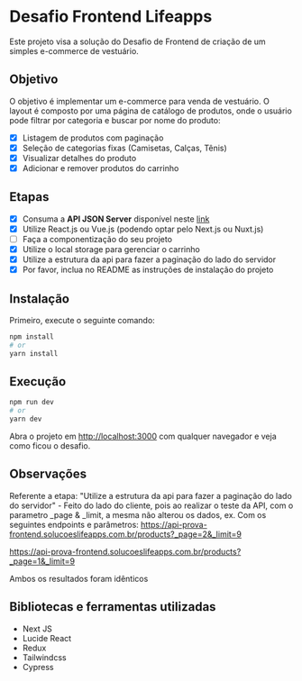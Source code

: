 # Desafio Frontend Lifeapps
<p>
Este projeto visa a solução do Desafio de Frontend de criação de um simples e-commerce de vestuário.
</p>
<p></p>

## Objetivo
O objetivo é implementar um e-commerce para venda de vestuário. O layout é composto por uma página de catálogo de produtos, onde o usuário pode filtrar por categoria e buscar por nome do produto:
- [X] Listagem de produtos com paginação
- [X] Seleção de categorias fixas (Camisetas, Calças, Tênis)
- [X] Visualizar detalhes do produto
- [X] Adicionar e remover produtos do carrinho

## Etapas
- [X] Consuma a **API JSON Server** disponível neste [link](https://api-prova-frontend.solucoeslifeapps.com.br/)
- [X] Utilize React.js ou Vue.js (podendo optar pelo Next.js ou Nuxt.js)
- [ ] Faça a componentização do seu projeto
- [X] Utilize o local storage para gerenciar o carrinho
- [X] Utilize a estrutura da api para fazer a paginação do lado do servidor
- [X] Por favor, inclua no README as instruções de instalação do projeto

## Instalação

Primeiro, execute o seguinte comando:

```bash
npm install
# or
yarn install
```

## Execução
```bash
npm run dev
# or
yarn dev
```

Abra o projeto em [http://localhost:3000](http://localhost:3000) com qualquer navegador e veja como ficou o desafio.

## Observações
Referente a etapa: "Utilize a estrutura da api para fazer a paginação do lado do servidor" - Feito do lado do cliente, pois ao realizar o teste da
API, com o parametro _page & _limit, a mesma não alterou os dados, ex.
Com os seguintes endpoints e parâmetros:
https://api-prova-frontend.solucoeslifeapps.com.br/products?_page=2&_limit=9

https://api-prova-frontend.solucoeslifeapps.com.br/products?_page=1&_limit=9

Ambos os resultados foram idênticos

## Bibliotecas e ferramentas utilizadas
<ul>
    <li>Next JS</li>
    <li>Lucide React</li>
    <li>Redux</li>
    <li>Tailwindcss</li>
    <li>Cypress</li>
</ul>